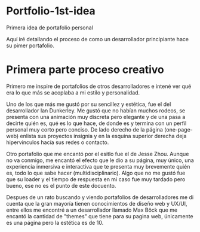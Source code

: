 # Portfolio-1st-idea
Primera idea de portafolio personal

Aquí iré detallando el proceso de como un desarrollador principiante hace su pimer portafolio.

# Primera parte proceso creativo 

Primero me inspire de portafolios de otros desarrolladores e intené ver qué era lo que más se acoplaba a mi estilo y personalidad.

Uno de los que más me gustó por su sencillez y estética, fue el del desarrollador Ian Dunkerley. Me gustó que no habían muchos rodeos, se presenta con una animación muy discreta pero elegante y de una pasa a decirte quién es, qué es lo que hace, de donde es y termina con un perfil personal muy corto pero conciso.
De lado derecho de la página (one-page-web) enlista sus proyectos insignia y en la esquina superior derecha deja hipervinculos hacía sus redes o contacto.

Otro portafolio que me encantó por el esitlo fue el de Jesse Zhou. Aunque no va conmigo, me encantó el efecto que le dio a su página, muy único, una experiencia inmersiva e interactiva que te presenta muy brevemente quién es, todo lo que sabe hacer (multidisciplinario).
Algo que no me gustó fue que su loader y el tiempo de respuesta en mi caso fue muy tardado pero bueno, ese no es el punto de este docuento.

Despues de un rato buscando y viendo portafolios de desarrolladores me di cuenta que la gran mayoría tienen conocimientos de diseño web y UX/UI, entre ellos me encontré a un desarrollador llamado Max Böck que me encantó la cantidad de "themes" que tiene para su pagina web, únicamente es una página pero la estética es de 10.